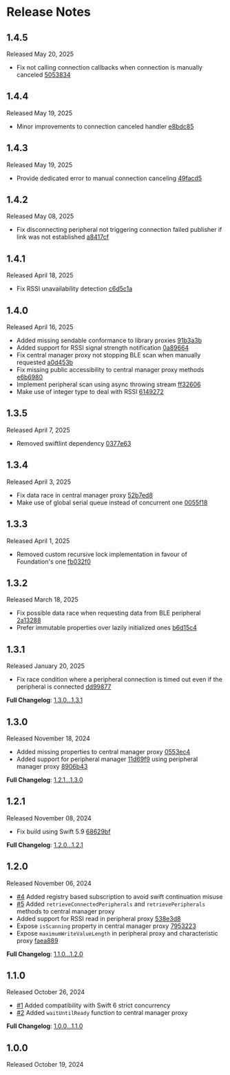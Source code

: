 Release Notes
=============

## 1.4.5

Released May 20, 2025

- Fix not calling connection callbacks when connection is manually canceled [5053834](https://github.com/danielepantaleone/BlueConnect/commit/5053834901dbcf43cc266387b417a5e9aaed1640)

## 1.4.4

Released May 19, 2025

- Minor improvements to connection canceled handler [e8bdc85](https://github.com/danielepantaleone/BlueConnect/commit/e8bdc85c21b5b8d2f987b50af5f415c27a200d4c)

## 1.4.3

Released May 19, 2025

- Provide dedicated error to manual connection canceling [49facd5](https://github.com/danielepantaleone/BlueConnect/commit/49facd5421910e06f8dd4c092edff6f978988fe3)

## 1.4.2

Released May 08, 2025

- Fix disconnecting peripheral not triggering connection failed publisher if link was not established [a8417cf](https://github.com/danielepantaleone/BlueConnect/commit/a8417cf94edfcca5669bb83edaf670270a1663d7)

## 1.4.1

Released April 18, 2025

- Fix RSSI unavailability detection [c6d5c1a](https://github.com/danielepantaleone/BlueConnect/commit/c6d5c1a490dcaf0bc3206f839983d904bbfb680d)

## 1.4.0

Released April 16, 2025

- Added missing sendable conformance to library proxies [91b3a3b](https://github.com/danielepantaleone/BlueConnect/commit/91b3a3b7df55469ff2b3c99e36f22446aa6cdd20)
- Added support for RSSI signal strength notification [0a89664](https://github.com/danielepantaleone/BlueConnect/commit/0a89664d3678123c6ecab5229e4822526fe6fa22)
- Fix central manager proxy not stopping BLE scan when manually requested [a0d453b](https://github.com/danielepantaleone/BlueConnect/commit/a0d453bdee2582a98d795c16e31019d5614fa5ac)
- Fix missing public accessibility to central manager proxy methods [e6b6980](https://github.com/danielepantaleone/BlueConnect/commit/e6b698072e51c7cc052819ba1c41db368a8ff22a)
- Implement peripheral scan using async throwing stream [ff32606](https://github.com/danielepantaleone/BlueConnect/commit/ff326066e50b1038061cb5e34a51eaee5cc214e6)
- Make use of integer type to deal with RSSI [6149272](https://github.com/danielepantaleone/BlueConnect/commit/6149272080b53ef5e2ea57aaa3b288b676511ebb)

## 1.3.5

Released April 7, 2025

- Removed swiftlint dependency [0377e63](https://github.com/danielepantaleone/BlueConnect/commit/0377e63009031384cc016398316d4aa4eb9d0238)

## 1.3.4

Released April 3, 2025

- Fix data race in central manager proxy [52b7ed8](https://github.com/danielepantaleone/BlueConnect/commit/52b7ed8242f9a4dfe1cb1027df1995688fd3003e)
- Make use of global serial queue instead of concurrent one [0055f18](https://github.com/danielepantaleone/BlueConnect/commit/0055f186a57a2b477306d5639e75eadc82368ba7)

## 1.3.3

Released April 1, 2025

- Removed custom recursive lock implementation in favour of Foundation's one [fb032f0](https://github.com/danielepantaleone/BlueConnect/commit/fb032f064187156e35264dd2ce27f8e49b38067a)

## 1.3.2

Released March 18, 2025

- Fix possible data race when requesting data from BLE peripheral [2a13288](https://github.com/danielepantaleone/BlueConnect/commit/2a132882be926171ca553e39153d00573ff58b3b)
- Prefer immutable properties over lazily initialized ones [b6d15c4](https://github.com/danielepantaleone/BlueConnect/commit/b6d15c4b41fec68f3f59e274811ee8a934a241f4)

## 1.3.1

Released January 20, 2025

- Fix race condition where a peripheral connection is timed out even if the peripheral is connected [dd99877](https://github.com/danielepantaleone/BlueConnect/commit/dd998773ac35d2716aafd7c0dac81feb272097b3)

**Full Changelog**: [1.3.0...1.3.1](https://github.com/danielepantaleone/BlueConnect/compare/1.3.0...1.3.1)

## 1.3.0

Released November 18, 2024

- Added missing properties to central manager proxy [0553ec4](https://github.com/danielepantaleone/BlueConnect/commit/0553ec455ab714567e690091ee3563e9a9fa3472)
- Added support for peripheral manager [11d69f9](https://github.com/danielepantaleone/BlueConnect/commit/11d69f9fa24c13918ac078bd55f472a09e8b6434) using peripheral manager proxy [8906b43](https://github.com/danielepantaleone/BlueConnect/commit/8906b4363af58c8d064b9f771610591c08b5ef71)

**Full Changelog**: [1.2.1...1.3.0](https://github.com/danielepantaleone/BlueConnect/compare/1.2.1...1.3.0)

## 1.2.1

Released November 08, 2024

- Fix build using Swift 5.9 [68629bf](https://github.com/danielepantaleone/BlueConnect/commit/68629bf9b1163d5d858d6e764fe8d613ab7abd80)

**Full Changelog**: [1.2.0...1.2.1](https://github.com/danielepantaleone/BlueConnect/compare/1.2.0...1.2.1)

## 1.2.0

Released November 06, 2024

- [#4](https://github.com/danielepantaleone/BlueConnect/pull/4) Added registry based subscription to avoid swift continuation misuse
- [#5](https://github.com/danielepantaleone/BlueConnect/pull/5) Added `retrieveConnectedPeripherals` and `retrievePeripherals` methods to central manager proxy
- Added support for RSSI read in peripheral proxy [538e3d8](https://github.com/danielepantaleone/BlueConnect/commit/538e3d81a835678c9b2a8aedb4e46e1c8f4599eb)
- Expose `isScanning` property in central manager proxy [7953223](https://github.com/danielepantaleone/BlueConnect/commit/795322376aea9159e0e29c234d04b57ae11f7133)
- Expose `maximumWriteValueLength` in peripheral proxy and characteristic proxy [faea889](https://github.com/danielepantaleone/BlueConnect/commit/faea889c64c90eda3077e8ffbdc61cb2dca39830)

**Full Changelog**: [1.1.0...1.2.0](https://github.com/danielepantaleone/BlueConnect/compare/1.1.0...1.2.0)

## 1.1.0

Released October 26, 2024

- [#1](https://github.com/danielepantaleone/BlueConnect/pull/1) Added compatibility with Swift 6 strict concurrency
- [#2](https://github.com/danielepantaleone/BlueConnect/pull/2) Added `waitUntilReady` function to central manager proxy

**Full Changelog**: [1.0.0...1.1.0](https://github.com/danielepantaleone/BlueConnect/compare/1.0.0...1.1.0)

## 1.0.0

Released October 19, 2024
